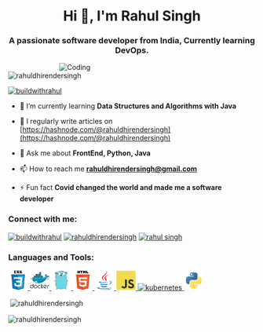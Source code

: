 
<h1 align="center">Hi 👋, I'm Rahul Singh</h1>
<h3 align="center">A passionate software developer from India, Currently learning DevOps.</h3>

<img align="right" alt="Coding" width="400px" src="https://miro.medium.com/max/1360/1*IRGHmiGsa16stedQvIaZfw.gif">

<p align="left"> <img src="https://komarev.com/ghpvc/?username=rahuldhirendersingh&label=Profile%20views&color=0e75b6&style=flat" alt="rahuldhirendersingh" /> </p>

<p align="left"> <a href="https://twitter.com/buildwithrahul" target="_blank"><img src="https://img.shields.io/twitter/follow/buildwithrahul?logo=twitter&style=for-the-badge" alt="buildwithrahul" /></a> </p>

- 🌱 I’m currently learning **Data Structures and Algorithms with Java**

- 📝 I regularly write articles on [https://hashnode.com/@rahuldhirendersingh](https://hashnode.com/@rahuldhirendersingh)

- 💬 Ask me about **FrontEnd, Python, Java**

- 📫 How to reach me **rahuldhirendersingh@gmail.com**

- ⚡ Fun fact **Covid changed the world and made me a software developer**

<h3 align="left">Connect with me:</h3>
<p align="left">
<a href="https://twitter.com/buildwithrahul" target="blank"><img align="center" src="https://raw.githubusercontent.com/rahuldkjain/github-profile-readme-generator/master/src/images/icons/Social/twitter.svg" alt="buildwithrahul" height="30" width="40" /></a>
<a href="https://instagram.com/rahuldhirendersingh" target="blank"><img align="center" src="https://raw.githubusercontent.com/rahuldkjain/github-profile-readme-generator/master/src/images/icons/Social/instagram.svg" alt="rahuldhirendersingh" height="30" width="40" /></a>
<a href="https://www.youtube.com/channel/UCu_9LdK9rm5yfEIiNPT4q_w" target="blank"><img align="center" src="https://raw.githubusercontent.com/rahuldkjain/github-profile-readme-generator/master/src/images/icons/Social/youtube.svg" alt="rahul singh" height="30" width="40" /></a>
</p>

<h3 align="left">Languages and Tools:</h3>
<p align="left"> <a href="https://www.w3schools.com/css/" target="_blank" rel="noreferrer"> <img src="https://raw.githubusercontent.com/devicons/devicon/master/icons/css3/css3-original-wordmark.svg" alt="css3" width="40" height="40"/> </a> <a href="https://www.docker.com/" target="_blank" rel="noreferrer"> <img src="https://raw.githubusercontent.com/devicons/devicon/master/icons/docker/docker-original-wordmark.svg" alt="docker" width="40" height="40"/> </a> <a href="https://golang.org" target="_blank" rel="noreferrer"> <img src="https://raw.githubusercontent.com/devicons/devicon/master/icons/go/go-original.svg" alt="go" width="40" height="40"/> </a> <a href="https://www.w3.org/html/" target="_blank" rel="noreferrer"> <img src="https://raw.githubusercontent.com/devicons/devicon/master/icons/html5/html5-original-wordmark.svg" alt="html5" width="40" height="40"/> </a> <a href="https://www.java.com" target="_blank" rel="noreferrer"> <img src="https://raw.githubusercontent.com/devicons/devicon/master/icons/java/java-original.svg" alt="java" width="40" height="40"/> </a> <a href="https://developer.mozilla.org/en-US/docs/Web/JavaScript" target="_blank" rel="noreferrer"> <img src="https://raw.githubusercontent.com/devicons/devicon/master/icons/javascript/javascript-original.svg" alt="javascript" width="40" height="40"/> </a> <a href="https://kubernetes.io" target="_blank" rel="noreferrer"> <img src="https://www.vectorlogo.zone/logos/kubernetes/kubernetes-icon.svg" alt="kubernetes" width="40" height="40"/> </a> <a href="https://www.python.org" target="_blank" rel="noreferrer"> <img src="https://raw.githubusercontent.com/devicons/devicon/master/icons/python/python-original.svg" alt="python" width="40" height="40"/> </a> </p>



<p>&nbsp;<img align="center" src="https://github-readme-stats.vercel.app/api?username=rahuldhirendersingh&show_icons=true&locale=en" alt="rahuldhirendersingh" /></p>

<p><img align="center" src="https://github-readme-streak-stats.herokuapp.com/?user=rahuldhirendersingh&" alt="rahuldhirendersingh" /></p>
